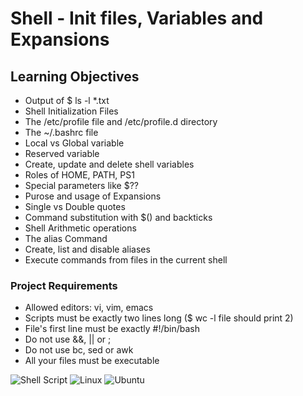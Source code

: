 # Shell - Init files, Variables and Expansions

## Learning Objectives
* Output of $ ls -l *.txt
* Shell Initialization Files
* The /etc/profile file and /etc/profile.d directory
* The ~/.bashrc file
* Local vs Global variable
* Reserved variable
* Create, update and delete shell variables
* Roles of HOME, PATH, PS1
* Special parameters like $??
* Purose and usage of Expansions
* Single vs Double quotes
* Command substitution with $() and backticks
* Shell Arithmetic operations
* The alias Command
* Create, list and disable aliases
* Execute commands from files in the current shell

### Project Requirements
* Allowed editors: vi, vim, emacs
* Scripts must be exactly two lines long ($ wc -l file should print 2)
* File's first line must be exactly #!/bin/bash
* Do not use &&, || or ;
* Do not use bc, sed or awk
* All your files must be executable

![Shell Script](https://img.shields.io/badge/shell_script-%23121011.svg?style=for-the-badge&logo=gnu-bash&logoColor=white) ![Linux](https://img.shields.io/badge/Linux-FCC624?style=for-the-badge&logo=linux&logoColor=black) ![Ubuntu](https://img.shields.io/badge/Ubuntu-E95420?style=for-the-badge&logo=ubuntu&logoColor=white)
